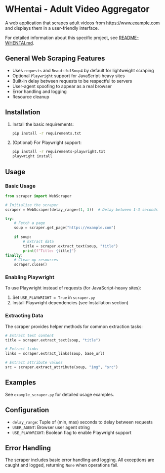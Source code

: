 # WHentai - Adult Video Aggregator

A web application that scrapes adult videos from https://www.example.com and displays them in a user-friendly interface.

For detailed information about this specific project, see [README-WHENTAI.md](README-WHENTAI.md).

## General Web Scraping Features

- Uses `requests` and `BeautifulSoup4` by default for lightweight scraping
- Optional `Playwright` support for JavaScript-heavy sites
- Built-in delay between requests to be respectful to servers
- User-agent spoofing to appear as a real browser
- Error handling and logging
- Resource cleanup

## Installation

1. Install the basic requirements:
   ```bash
   pip install -r requirements.txt
   ```

2. (Optional) For Playwright support:
   ```bash
   pip install -r requirements-playwright.txt
   playwright install
   ```

## Usage

### Basic Usage

```python
from scraper import WebScraper

# Initialize the scraper
scraper = WebScraper(delay_range=(1, 3))  # Delay between 1-3 seconds

try:
    # Fetch a page
    soup = scraper.get_page("https://example.com")
    
    if soup:
        # Extract data
        title = scraper.extract_text(soup, "title")
        print(f"Title: {title}")
finally:
    # Clean up resources
    scraper.close()
```

### Enabling Playwright

To use Playwright instead of requests (for JavaScript-heavy sites):

1. Set `USE_PLAYWRIGHT = True` in `scraper.py`
2. Install Playwright dependencies (see Installation section)

### Extracting Data

The scraper provides helper methods for common extraction tasks:

```python
# Extract text content
title = scraper.extract_text(soup, "title")

# Extract links
links = scraper.extract_links(soup, base_url)

# Extract attribute values
src = scraper.extract_attribute(soup, "img", "src")
```

## Examples

See `example_scraper.py` for detailed usage examples.

## Configuration

- `delay_range`: Tuple of (min, max) seconds to delay between requests
- `USER_AGENT`: Browser user agent string
- `USE_PLAYWRIGHT`: Boolean flag to enable Playwright support

## Error Handling

The scraper includes basic error handling and logging. All exceptions are caught and logged, returning `None` when operations fail.
